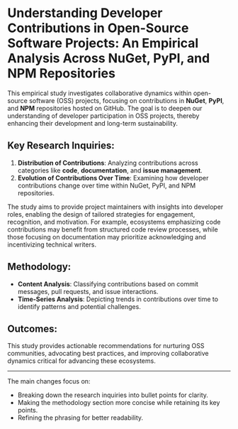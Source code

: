 # Understanding Developer Contributions in Open-Source Software Projects: An Empirical Analysis Across NuGet, PyPI, and NPM Repositories

This empirical study investigates collaborative dynamics within open-source software (OSS) projects, focusing on contributions in **NuGet**, **PyPI**, and **NPM** repositories hosted on GitHub. The goal is to deepen our understanding of developer participation in OSS projects, thereby enhancing their development and long-term sustainability.

## Key Research Inquiries:

1. **Distribution of Contributions**: Analyzing contributions across categories like **code**, **documentation**, and **issue management**.
2. **Evolution of Contributions Over Time**: Examining how developer contributions change over time within NuGet, PyPI, and NPM repositories.

The study aims to provide project maintainers with insights into developer roles, enabling the design of tailored strategies for engagement, recognition, and motivation. For example, ecosystems emphasizing code contributions may benefit from structured code review processes, while those focusing on documentation may prioritize acknowledging and incentivizing technical writers.

## Methodology:

* **Content Analysis**: Classifying contributions based on commit messages, pull requests, and issue interactions.
* **Time-Series Analysis**: Depicting trends in contributions over time to identify patterns and potential challenges.

## Outcomes:

This study provides actionable recommendations for nurturing OSS communities, advocating best practices, and improving collaborative dynamics critical for advancing these ecosystems.

---

The main changes focus on:

* Breaking down the research inquiries into bullet points for clarity.
* Making the methodology section more concise while retaining its key points.
* Refining the phrasing for better readability.


